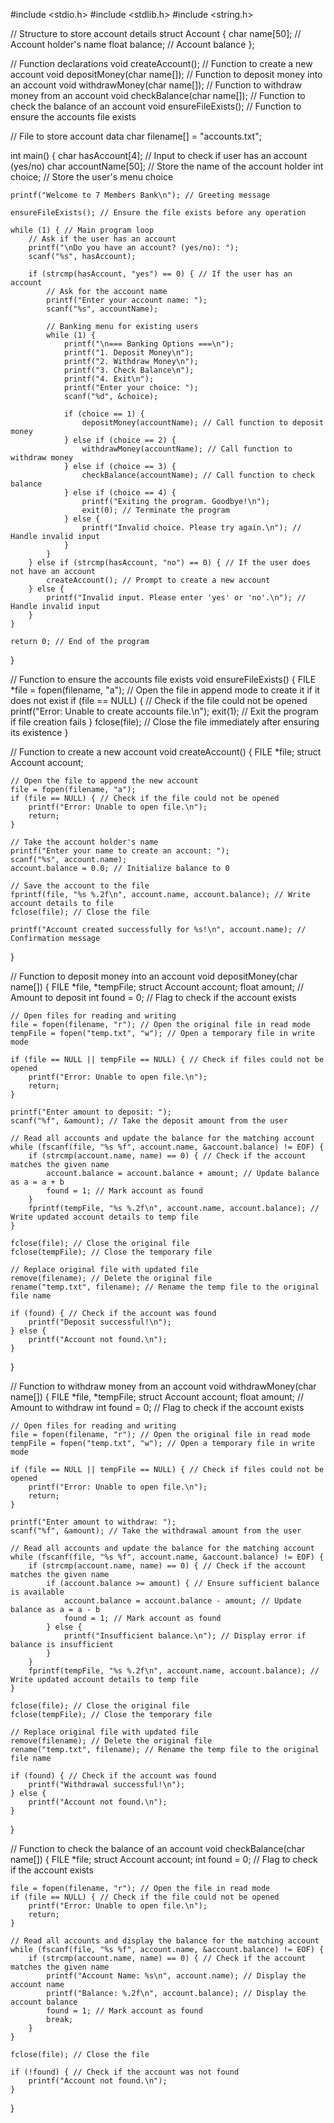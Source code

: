 

#include <stdio.h>
#include <stdlib.h>
#include <string.h>

// Structure to store account details
struct Account {
    char name[50];   // Account holder's name
    float balance;   // Account balance
};

// Function declarations
void createAccount(); // Function to create a new account
void depositMoney(char name[]); // Function to deposit money into an account
void withdrawMoney(char name[]); // Function to withdraw money from an account
void checkBalance(char name[]); // Function to check the balance of an account
void ensureFileExists(); // Function to ensure the accounts file exists

// File to store account data
char filename[] = "accounts.txt";

int main() {
    char hasAccount[4]; // Input to check if user has an account (yes/no)
    char accountName[50]; // Store the name of the account holder
    int choice; // Store the user's menu choice

    printf("Welcome to 7 Members Bank\n"); // Greeting message

    ensureFileExists(); // Ensure the file exists before any operation

    while (1) { // Main program loop
        // Ask if the user has an account
        printf("\nDo you have an account? (yes/no): ");
        scanf("%s", hasAccount);

        if (strcmp(hasAccount, "yes") == 0) { // If the user has an account
            // Ask for the account name
            printf("Enter your account name: ");
            scanf("%s", accountName);

            // Banking menu for existing users
            while (1) {
                printf("\n=== Banking Options ===\n");
                printf("1. Deposit Money\n");
                printf("2. Withdraw Money\n");
                printf("3. Check Balance\n");
                printf("4. Exit\n");
                printf("Enter your choice: ");
                scanf("%d", &choice);

                if (choice == 1) {
                    depositMoney(accountName); // Call function to deposit money
                } else if (choice == 2) {
                    withdrawMoney(accountName); // Call function to withdraw money
                } else if (choice == 3) {
                    checkBalance(accountName); // Call function to check balance
                } else if (choice == 4) {
                    printf("Exiting the program. Goodbye!\n");
                    exit(0); // Terminate the program
                } else {
                    printf("Invalid choice. Please try again.\n"); // Handle invalid input
                }
            }
        } else if (strcmp(hasAccount, "no") == 0) { // If the user does not have an account
            createAccount(); // Prompt to create a new account
        } else {
            printf("Invalid input. Please enter 'yes' or 'no'.\n"); // Handle invalid input
        }
    }

    return 0; // End of the program
}

// Function to ensure the accounts file exists
void ensureFileExists() {
    FILE *file = fopen(filename, "a"); // Open the file in append mode to create it if it does not exist
    if (file == NULL) { // Check if the file could not be opened
        printf("Error: Unable to create accounts file.\n");
        exit(1); // Exit the program if file creation fails
    }
    fclose(file); // Close the file immediately after ensuring its existence
}

// Function to create a new account
void createAccount() {
    FILE *file;
    struct Account account;

    // Open the file to append the new account
    file = fopen(filename, "a");
    if (file == NULL) { // Check if the file could not be opened
        printf("Error: Unable to open file.\n");
        return;
    }

    // Take the account holder's name
    printf("Enter your name to create an account: ");
    scanf("%s", account.name);
    account.balance = 0.0; // Initialize balance to 0

    // Save the account to the file
    fprintf(file, "%s %.2f\n", account.name, account.balance); // Write account details to file
    fclose(file); // Close the file

    printf("Account created successfully for %s!\n", account.name); // Confirmation message
}

// Function to deposit money into an account
void depositMoney(char name[]) {
    FILE *file, *tempFile;
    struct Account account;
    float amount; // Amount to deposit
    int found = 0; // Flag to check if the account exists

    // Open files for reading and writing
    file = fopen(filename, "r"); // Open the original file in read mode
    tempFile = fopen("temp.txt", "w"); // Open a temporary file in write mode

    if (file == NULL || tempFile == NULL) { // Check if files could not be opened
        printf("Error: Unable to open file.\n");
        return;
    }

    printf("Enter amount to deposit: ");
    scanf("%f", &amount); // Take the deposit amount from the user

    // Read all accounts and update the balance for the matching account
    while (fscanf(file, "%s %f", account.name, &account.balance) != EOF) {
        if (strcmp(account.name, name) == 0) { // Check if the account matches the given name
            account.balance = account.balance + amount; // Update balance as a = a + b
            found = 1; // Mark account as found
        }
        fprintf(tempFile, "%s %.2f\n", account.name, account.balance); // Write updated account details to temp file
    }

    fclose(file); // Close the original file
    fclose(tempFile); // Close the temporary file

    // Replace original file with updated file
    remove(filename); // Delete the original file
    rename("temp.txt", filename); // Rename the temp file to the original file name

    if (found) { // Check if the account was found
        printf("Deposit successful!\n");
    } else {
        printf("Account not found.\n");
    }
}

// Function to withdraw money from an account
void withdrawMoney(char name[]) {
    FILE *file, *tempFile;
    struct Account account;
    float amount; // Amount to withdraw
    int found = 0; // Flag to check if the account exists

    // Open files for reading and writing
    file = fopen(filename, "r"); // Open the original file in read mode
    tempFile = fopen("temp.txt", "w"); // Open a temporary file in write mode

    if (file == NULL || tempFile == NULL) { // Check if files could not be opened
        printf("Error: Unable to open file.\n");
        return;
    }

    printf("Enter amount to withdraw: ");
    scanf("%f", &amount); // Take the withdrawal amount from the user

    // Read all accounts and update the balance for the matching account
    while (fscanf(file, "%s %f", account.name, &account.balance) != EOF) {
        if (strcmp(account.name, name) == 0) { // Check if the account matches the given name
            if (account.balance >= amount) { // Ensure sufficient balance is available
                account.balance = account.balance - amount; // Update balance as a = a - b
                found = 1; // Mark account as found
            } else {
                printf("Insufficient balance.\n"); // Display error if balance is insufficient
            }
        }
        fprintf(tempFile, "%s %.2f\n", account.name, account.balance); // Write updated account details to temp file
    }

    fclose(file); // Close the original file
    fclose(tempFile); // Close the temporary file

    // Replace original file with updated file
    remove(filename); // Delete the original file
    rename("temp.txt", filename); // Rename the temp file to the original file name

    if (found) { // Check if the account was found
        printf("Withdrawal successful!\n");
    } else {
        printf("Account not found.\n");
    }
}

// Function to check the balance of an account
void checkBalance(char name[]) {
    FILE *file;
    struct Account account;
    int found = 0; // Flag to check if the account exists

    file = fopen(filename, "r"); // Open the file in read mode
    if (file == NULL) { // Check if the file could not be opened
        printf("Error: Unable to open file.\n");
        return;
    }

    // Read all accounts and display the balance for the matching account
    while (fscanf(file, "%s %f", account.name, &account.balance) != EOF) {
        if (strcmp(account.name, name) == 0) { // Check if the account matches the given name
            printf("Account Name: %s\n", account.name); // Display the account name
            printf("Balance: %.2f\n", account.balance); // Display the account balance
            found = 1; // Mark account as found
            break;
        }
    }

    fclose(file); // Close the file

    if (!found) { // Check if the account was not found
        printf("Account not found.\n");
    }
}
